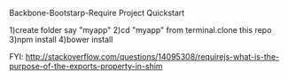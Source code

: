 Backbone-Bootstarp-Require Project Quickstart 

1)create folder say "myapp"
2)cd "myapp" from terminal.clone this repo
3)npm install
4)bower install



FYI:
http://stackoverflow.com/questions/14095308/requirejs-what-is-the-purpose-of-the-exports-property-in-shim